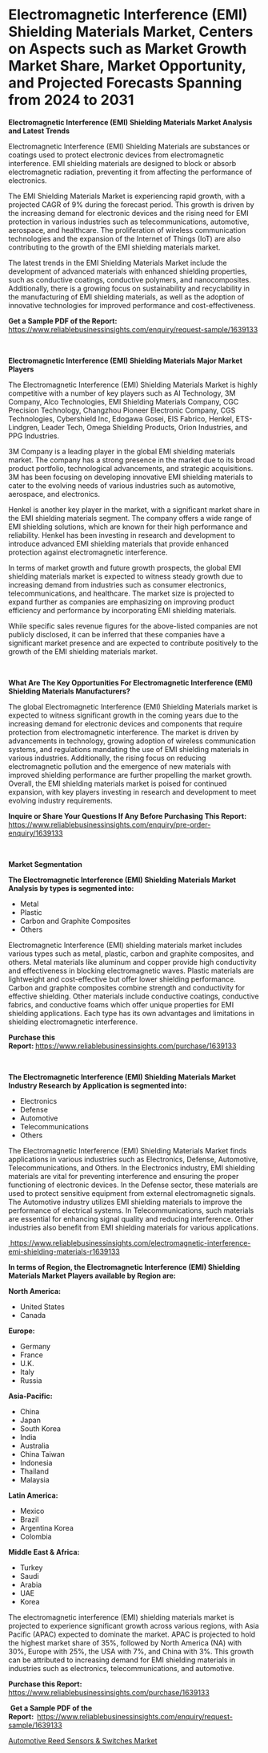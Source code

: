 <p><h1>Electromagnetic Interference (EMI) Shielding Materials Market, Centers on Aspects such as Market Growth Market Share, Market Opportunity, and Projected Forecasts Spanning from 2024 to 2031</h1></p><p><strong>Electromagnetic Interference (EMI) Shielding Materials Market Analysis and Latest Trends</strong></p>
<p><p>Electromagnetic Interference (EMI) Shielding Materials are substances or coatings used to protect electronic devices from electromagnetic interference. EMI shielding materials are designed to block or absorb electromagnetic radiation, preventing it from affecting the performance of electronics.</p><p>The EMI Shielding Materials Market is experiencing rapid growth, with a projected CAGR of 9% during the forecast period. This growth is driven by the increasing demand for electronic devices and the rising need for EMI protection in various industries such as telecommunications, automotive, aerospace, and healthcare. The proliferation of wireless communication technologies and the expansion of the Internet of Things (IoT) are also contributing to the growth of the EMI shielding materials market.</p><p>The latest trends in the EMI Shielding Materials Market include the development of advanced materials with enhanced shielding properties, such as conductive coatings, conductive polymers, and nanocomposites. Additionally, there is a growing focus on sustainability and recyclability in the manufacturing of EMI shielding materials, as well as the adoption of innovative technologies for improved performance and cost-effectiveness.</p></p>
<p><strong>Get a Sample PDF of the Report:&nbsp;</strong> <a href="https://www.reliablebusinessinsights.com/enquiry/request-sample/1639133">https://www.reliablebusinessinsights.com/enquiry/request-sample/1639133</a></p>
<p>&nbsp;</p>
<p><strong>Electromagnetic Interference (EMI) Shielding Materials Major Market Players</strong></p>
<p><p>The Electromagnetic Interference (EMI) Shielding Materials Market is highly competitive with a number of key players such as AI Technology, 3M Company, Alco Technologies, EMI Shielding Materials Company, CGC Precision Technology, Changzhou Pioneer Electronic Company, CGS Technologies, Cybershield Inc, Edogawa Gosei, EIS Fabrico, Henkel, ETS-Lindgren, Leader Tech, Omega Shielding Products, Orion Industries, and PPG Industries.</p><p>3M Company is a leading player in the global EMI shielding materials market. The company has a strong presence in the market due to its broad product portfolio, technological advancements, and strategic acquisitions. 3M has been focusing on developing innovative EMI shielding materials to cater to the evolving needs of various industries such as automotive, aerospace, and electronics.</p><p>Henkel is another key player in the market, with a significant market share in the EMI shielding materials segment. The company offers a wide range of EMI shielding solutions, which are known for their high performance and reliability. Henkel has been investing in research and development to introduce advanced EMI shielding materials that provide enhanced protection against electromagnetic interference.</p><p>In terms of market growth and future growth prospects, the global EMI shielding materials market is expected to witness steady growth due to increasing demand from industries such as consumer electronics, telecommunications, and healthcare. The market size is projected to expand further as companies are emphasizing on improving product efficiency and performance by incorporating EMI shielding materials.</p><p>While specific sales revenue figures for the above-listed companies are not publicly disclosed, it can be inferred that these companies have a significant market presence and are expected to contribute positively to the growth of the EMI shielding materials market.</p></p>
<p>&nbsp;</p>
<p><strong>What Are The Key Opportunities For Electromagnetic Interference (EMI) Shielding Materials Manufacturers?</strong></p>
<p><p>The global Electromagnetic Interference (EMI) Shielding Materials market is expected to witness significant growth in the coming years due to the increasing demand for electronic devices and components that require protection from electromagnetic interference. The market is driven by advancements in technology, growing adoption of wireless communication systems, and regulations mandating the use of EMI shielding materials in various industries. Additionally, the rising focus on reducing electromagnetic pollution and the emergence of new materials with improved shielding performance are further propelling the market growth. Overall, the EMI shielding materials market is poised for continued expansion, with key players investing in research and development to meet evolving industry requirements.</p></p>
<p><strong>Inquire or Share Your Questions If Any Before Purchasing This Report:</strong> <a href="https://www.reliablebusinessinsights.com/enquiry/pre-order-enquiry/1639133">https://www.reliablebusinessinsights.com/enquiry/pre-order-enquiry/1639133</a></p>
<p>&nbsp;</p>
<p><strong>Market Segmentation</strong></p>
<p><strong>The Electromagnetic Interference (EMI) Shielding Materials Market Analysis by types is segmented into:</strong></p>
<p><ul><li>Metal</li><li>Plastic</li><li>Carbon and Graphite Composites</li><li>Others</li></ul></p>
<p><p>Electromagnetic Interference (EMI) shielding materials market includes various types such as metal, plastic, carbon and graphite composites, and others. Metal materials like aluminum and copper provide high conductivity and effectiveness in blocking electromagnetic waves. Plastic materials are lightweight and cost-effective but offer lower shielding performance. Carbon and graphite composites combine strength and conductivity for effective shielding. Other materials include conductive coatings, conductive fabrics, and conductive foams which offer unique properties for EMI shielding applications. Each type has its own advantages and limitations in shielding electromagnetic interference.</p></p>
<p><strong>Purchase this Report:&nbsp;</strong><a href="https://www.reliablebusinessinsights.com/purchase/1639133">https://www.reliablebusinessinsights.com/purchase/1639133</a></p>
<p>&nbsp;</p>
<p><strong>The Electromagnetic Interference (EMI) Shielding Materials Market Industry Research by Application is segmented into:</strong></p>
<p><ul><li>Electronics</li><li>Defense</li><li>Automotive</li><li>Telecommunications</li><li>Others</li></ul></p>
<p><p>The Electromagnetic Interference (EMI) Shielding Materials Market finds applications in various industries such as Electronics, Defense, Automotive, Telecommunications, and Others. In the Electronics industry, EMI shielding materials are vital for preventing interference and ensuring the proper functioning of electronic devices. In the Defense sector, these materials are used to protect sensitive equipment from external electromagnetic signals. The Automotive industry utilizes EMI shielding materials to improve the performance of electrical systems. In Telecommunications, such materials are essential for enhancing signal quality and reducing interference. Other industries also benefit from EMI shielding materials for various applications.</p></p>
<p><a href="https://www.reliablebusinessinsights.com/electromagnetic-interference-emi-shielding-materials-r1639133">&nbsp;https://www.reliablebusinessinsights.com/electromagnetic-interference-emi-shielding-materials-r1639133</a></p>
<p><strong>In terms of Region, the Electromagnetic Interference (EMI) Shielding Materials Market Players available by Region are:</strong></p>
<p>
    <p> <strong> North America: </strong>
        <ul>
            <li>United States</li>
            <li>Canada</li>
        </ul>
        </p> 
    <p> <strong> Europe: </strong>
        <ul>
            <li>Germany</li>
            <li>France</li>
            <li>U.K.</li>
            <li>Italy</li>
            <li>Russia</li>
        </ul>
        </p> 
    <p> <strong> Asia-Pacific: </strong>
        <ul>
            <li>China</li>
            <li>Japan</li>
            <li>South Korea</li>
            <li>India</li>
            <li>Australia</li>
            <li>China Taiwan</li>
            <li>Indonesia</li>
            <li>Thailand</li>
            <li>Malaysia</li>
        </ul>
        </p> 
    <p> <strong> Latin America: </strong>
        <ul>
            <li>Mexico</li>
            <li>Brazil</li>
            <li>Argentina Korea</li>
            <li>Colombia</li>
        </ul>
        </p> 
    <p> <strong> Middle East & Africa: </strong>
        <ul>
            <li>Turkey</li>
            <li>Saudi</li>
            <li>Arabia</li>
            <li>UAE</li>
            <li>Korea</li>
        </ul>
    </p>
    </p>
<p><p>The electromagnetic interference (EMI) shielding materials market is projected to experience significant growth across various regions, with Asia Pacific (APAC) expected to dominate the market. APAC is projected to hold the highest market share of 35%, followed by North America (NA) with 30%, Europe with 25%, the USA with 7%, and China with 3%. This growth can be attributed to increasing demand for EMI shielding materials in industries such as electronics, telecommunications, and automotive.</p></p>
<p><strong>Purchase this Report: </strong><a href="https://www.reliablebusinessinsights.com/purchase/1639133">https://www.reliablebusinessinsights.com/purchase/1639133</a></p>
<p>&nbsp;<strong>Get a Sample PDF of the Report:&nbsp;&nbsp;</strong><a href="https://www.reliablebusinessinsights.com/enquiry/request-sample/1639133">https://www.reliablebusinessinsights.com/enquiry/request-sample/1639133</a></p>
<p><strong></strong></p>
<p><p><a href="https://github.com/layomumuney/Market-Research-Report-List-1/blob/main/automotive-reed-sensors-switches-market.md">Automotive Reed Sensors & Switches Market</a></p></p>